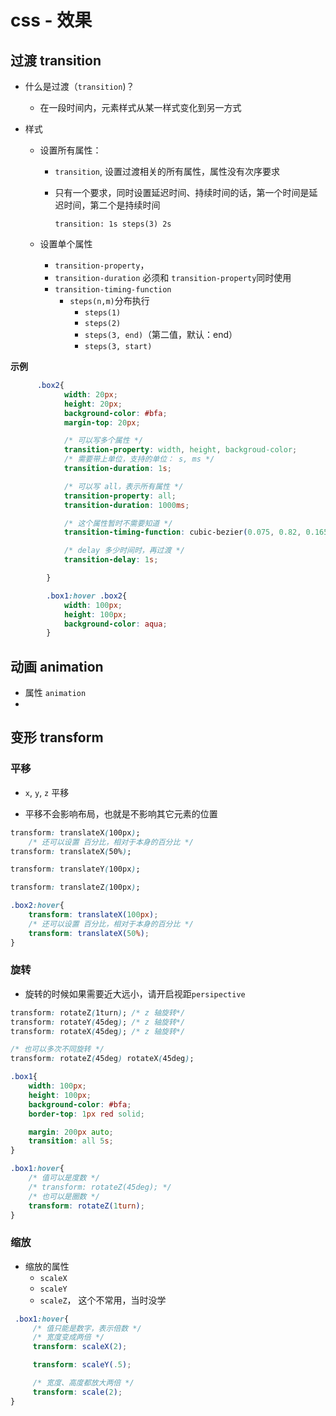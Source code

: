 # css - 效果



## 





## 过渡 transition



- 什么是过渡（`transition`)？
  - 在一段时间内，元素样式从某一样式变化到另一方式



- 样式
  
  - 设置所有属性：
    
    - `transition`, 设置过渡相关的所有属性，属性没有次序要求	
    
    - 只有一个要求，同时设置延迟时间、持续时间的话，第一个时间是延迟时间，第二个是持续时间
    
      `transition: 1s steps(3) 2s`
    
  - 设置单个属性
  
    - `transition-property`，
    -  `transition-duration` 必须和 `transition-property`同时使用
    - `transition-timing-function`
      - `steps(n,m)`分布执行
        - `steps(1)`
        - `steps(2)`
        - `steps(3, end)`（第二值，默认：end）
        - `steps(3, start)`
  



**示例**

```css
	  .box2{
            width: 20px;
            height: 20px;
            background-color: #bfa;
            margin-top: 20px;

            /* 可以写多个属性 */
            transition-property: width, height, backgroud-color;
            /* 需要带上单位，支持的单位： s, ms */
            transition-duration: 1s;

            /* 可以写 all，表示所有属性 */
            transition-property: all;
            transition-duration: 1000ms;

            /* 这个属性暂时不需要知道 */
            transition-timing-function: cubic-bezier(0.075, 0.82, 0.165, 1);

            /* delay 多少时间时，再过渡 */
            transition-delay: 1s;

        }

        .box1:hover .box2{
            width: 100px;
            height: 100px;
            background-color: aqua;
        }

```





## 动画 animation







- 属性 `animation`
- 







## 变形 transform



### 平移



- `x`, `y`, `z` 平移

- 平移不会影响布局，也就是不影响其它元素的位置

  

```css
transform: translateX(100px);
    /* 还可以设置 百分比，相对于本身的百分比 */
transform: translateX(50%);

transform: translateY(100px);

transform: translateZ(100px);
```





```css
.box2:hover{
    transform: translateX(100px);
    /* 还可以设置 百分比，相对于本身的百分比 */
    transform: translateX(50%);
}
```









### 旋转



- 旋转的时候如果需要近大远小，请开启视距`persipective`



```css
transform: rotateZ(1turn); /* z 轴旋转*/
transform: rotateY(45deg); /* z 轴旋转*/
transform: rotateX(45deg); /* z 轴旋转*/

/* 也可以多次不同旋转 */
transform: rotateZ(45deg) rotateX(45deg);
```





```css
.box1{
    width: 100px;
    height: 100px;
    background-color: #bfa;
    border-top: 1px red solid;

    margin: 200px auto;
    transition: all 5s;
}

.box1:hover{
    /* 值可以是度数 */
    /* transform: rotateZ(45deg); */
    /* 也可以是圈数 */
    transform: rotateZ(1turn);
}
```



### 缩放



- 缩放的属性
  - `scaleX`
  - `scaleY`
  - `scaleZ`， 这个不常用，当时没学



```css
 .box1:hover{
     /* 值只能是数字，表示倍数 */
     /* 宽度变成两倍 */
     transform: scaleX(2); 

     transform: scaleY(.5); 

     /* 宽度、高度都放大两倍 */
     transform: scale(2);
}
```

